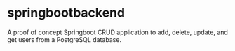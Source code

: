 # springbootbackend
A proof of concept Springboot CRUD application to add, delete, update, and get users from a PostgreSQL database.
